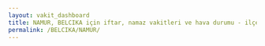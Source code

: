 ```yaml
---
layout: vakit_dashboard
title: NAMUR, BELCIKA için iftar, namaz vakitleri ve hava durumu - ilçe/eyalet seç
permalink: /BELCIKA/NAMUR/
---
```


<script type="text/javascript">
  var GLOBAL_COUNTRY = 'BELCIKA';
  var GLOBAL_CITY = 'NAMUR';
  var GLOBAL_STATE = '';
  var lat = 72;
  var lon = 21;
</script>
